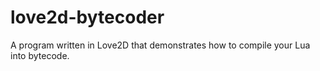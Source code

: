 # love2d-bytecoder
A program written in Love2D that demonstrates how to compile your Lua into bytecode.

